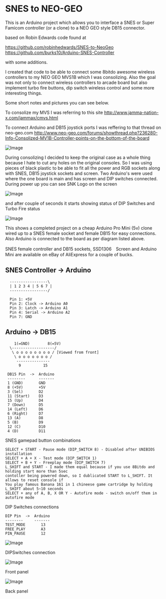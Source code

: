  SNES to NEO-GEO
===============

This is an Arduino project which allows you to interface a SNES or Super Famicom controller
(or a clone) to a NEO GEO style DB15 connector.

based on Robin Edwards code found at 

https://github.com/robinhedwards/SNES-to-NeoGeo
https://github.com/burks10/Arduino-SNES-Controller

with some additions.

I created that code to be able to connect some 8bitdo awesome wireless controllers to my 
NEO GEO MVS1B which I was consolizing. Also the goal was not only to connect wireless controllers
to arcade board but also implement turbo fire buttons, dip switch wireless control and some 
more interesting things.

Some short notes and pictures you can see below.

To consolize my MVS I was referring to this site
http://www.jamma-nation-x.com/jammax/cmvs.html

To connect Arduino and DB15 joystick ports I was reffering to that thread on neo-geo.com
http://www.neo-geo.com/forums/showthread.php?236280-Info-Consolized-MV1B-Controller-points-on-the-bottom-of-the-board 

![Image](mv1b_controller_pinout.jpg?raw=true)

During consolizing I decided to keep the original case as a whole thing because I hate to cut any
holes on the original consoles. So I was using pieces of black plastic to be able to fit all the 
power and RGB sockets along with SNES, DB15 joystick sockets and screen. Two Arduino's were used where 
the one board is main and has screen and DIP switches connected. During power up you can see SNK Logo 
on the screen


![Image](SNKLogo.jpg?raw=true)



and after couple of seconds it starts showing status of DIP Switches and Turbo Fire status



![Image](DIPState.jpg?raw=true)



This shows a completed project on a cheap Arduino Pro Mini (5v) clone wired up to a SNES female
socket and female DB15 for easy connections. Also Arduino is connected to the board as per 
diagram listed above.

SNES female controller and DB15 sockets, SSD1306　Screen and Arduino Mini are available on eBay of AliExpress for a couple of bucks.

SNES Controller -> Arduino
--------------------------

```
  -----------------\
  | 1 2 3 4 | 5 6 7 |
  -----------------/
  
  Pin 1: +5V
  Pin 2: Clock -> Arduino A0
  Pin 3: Latch -> Arduino A1
  Pin 4: Serial -> Arduino A2
  Pin 7: GND
```

Arduino -> DB15
---------------

```
    1(=GND)        8(=5V)
  \-------------------/
   \ o o o o o o o o / [Viewed from front]
    \ o o o o o o o /
     --------------- 
      9          15

 DB15 Pin  ->  Arduino
 --------      -------
 1 (GND)       GND
 8 (+5V)       +5V
 3 (Sel)       D2
 11 (Start)    D3
 15 (Up)       D4
 7 (Down)      D5
 14 (Left)     D6
 6 (Right)     D7
 13 (A)        D8
 5 (B)         D9
 12 (C)        D10
 4 (D)         D11
```

SNES gamepad button combinations
```
SELECT + START - Pause mode (DIP_SWITCH 8) - Disabled after UNIBIOS installation
SELECT + A + X - Test mode (DIP_SWITCH 1)
SELECT + B + Y - Freeplay mode (DIP_SWITCH 7)
L_SHIFT and START - I made them equal because if you use 8Bitdo and holding start more than 5sec 
contoller being powered down, so I dublicated START to L_SHIFT. It allows to reset console if  
You play famous Banana 161 in 1 chineese game cartridge by holding L_SHIFT about 5~10 seconds
SELECT + any of A, B, X OR Y - Autofire mode - switch on/off them in autofire mode
```
DIP Switches connections
```
DIP Pin  ->  Arduino
--------     -------
TEST_MODE       13
FREE_PLAY       A3
PIN_PAUSE       12
```



![Image](DIPSwitches.jpg?raw=true)

DIPSwitches connection


![Image](Front.jpg?raw=true)

Front panel

![Image](Back.jpg?raw=true)

Back panel
